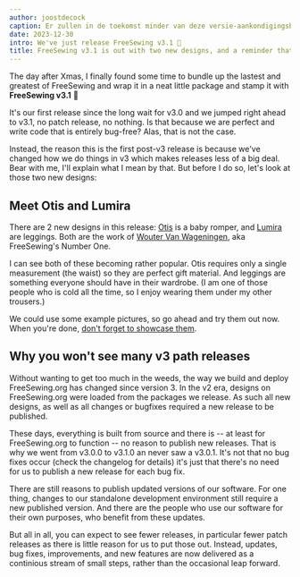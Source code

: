 ```yaml
---
author: joostdecock
caption: Er zullen in de toekomst minder van deze versie-aankondigingsberichten zijn.
date: 2023-12-30
intro: We've just release FreeSewing v3.1 🎉
title: FreeSewing v3.1 is out with two new designs, and a reminder that we now stream updates
---
```


The day after Xmas, I finally found some time to bundle up the lastest and
greatest of FreeSewing and wrap it in a neat little package and stamp it with
**FreeSewing v3.1** 🎉

It's our first release since the long wait for v3.0 and we jumped right ahead
to v3.1, no patch release, no nothing.  Is that because we are perfect and
write code that is entirely bug-free? Alas, that is not the case.

Instead, the reason this is the first post-v3 release is because we've changed
how we do things in v3 which makes releases less of a big deal.  Bear with me,
I'll explain what I mean by that. But before I do so, let's look at those two
new designs:

## Meet Otis and Lumira

There are 2 new designs in this release: [Otis](/designs/otis) is a baby
romper, and [Lumira](/designs/lumira) are leggings.  Both are the work of
[Wouter Van Wageningen](/users/wouter.vdub), aka FreeSewing's Number
One.

I can see both of these becoming rather popular. Otis requires only a single
measurement (the waist) so they are perfect gift material. And leggings are
something everyone should have in their wardrobe. (I am one of those people who
is cold all the time, so I enjoy wearing them under my other trousers.)

We could use some example pictures, so go ahead and try them out now. When
you're done, [don't forget to showcase them](/new/showcase).

## Why you won't see many v3 path releases

Without wanting to get too much in the weeds, the way we build and deploy
FreeSewing.org has changed since version 3.  In the v2 era, designs on
FreeSewing.org were loaded from the packages we release. As such all new
designs, as well as all changes or bugfixes required a new release to be
published.

These days, everything is built from source and there is -- at least for
FreeSewing.org to function -- no reason to publish new releases. That is why we
went from v3.0.0 to v3.1.0 an never saw a v3.0.1. It's not that no bug fixes
occur (check the
changelog
for details) it's just that there's no need for us to publish a new release for
each bug fix.

There are still reasons to publish updated versions of our software.  For one
thing, changes to our standalone development environment still require a new
published version. And there are the people who use our software for their own
purposes, who benefit from these updates.

But all in all, you can expect to see fewer releases, in particular fewer patch
releases as there is little reason for us to put those out.
Instead, updates, bug fixes, improvements, and new features are now delivered
as a continious stream of small steps, rather than the occasional leap forward.
